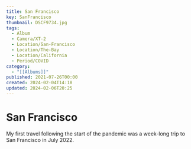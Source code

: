 ```yaml
---
title: San Francisco
key: SanFrancisco
thumbnail: DSCF9734.jpg
tags:
  - Album
  - Camera/XT-2
  - Location/San-Francisco
  - Location/The-Bay
  - Location/California
  - Period/COVID
category:
  - "[[Albums]]"
published: 2021-07-26T00:00
created: 2024-02-04T14:18
updated: 2024-02-06T20:25
---
```

# San Francisco

My first travel following the start of the pandemic was a week-long trip to San Francisco in July 2022.
